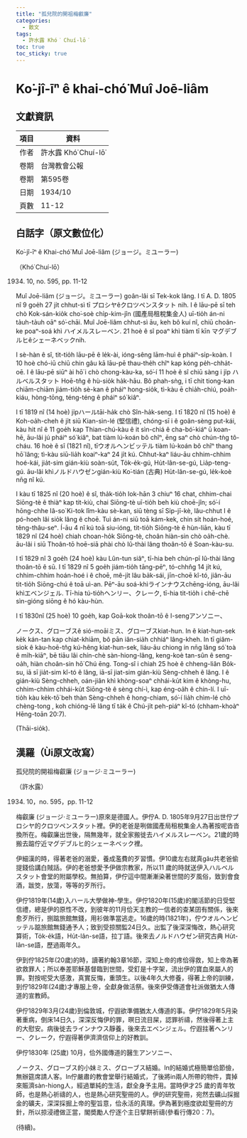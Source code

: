 ```yaml
---
title: "孤兒院的開祖梅叡廉"
categories:
  - 散文
tags:
  - 許水露 Khó͘ Chuí-lō͘
toc: true
toc_sticky: true
---
```


# Ko͘-jî-īⁿ ê khai-chó͘ Muî Joē-liâm

## 文獻資訊

| 項目 | 資料 |
|---|---|
| 作者 | 許水露 Khó͘ Chuí-lō͘ |
| 卷期 | 台灣教會公報 |
| 卷期 | 第595卷 |
| 日期 | 1934/10 |
| 頁數 | 11-12 |

## 白話字（原文數位化）

Ko͘-jî-īⁿ ê Khai-chó͘ Muî Joē-liâm (ジョージ。ミユーラー)

（Khó͘ Chuí-lō͘）

1934. 10, no. 595, pp. 11-12

Muî Joē-liâm (ジョージ。ミユーラー) goân-lâi sī Tek-kok lâng. I tī A. D. 1805 nî 9 goe̍h 27 ji̍t chhut-sì tī プロシヤêクロツペンスタット nih. I ê lāu-pē sī teh chò Kok-sán-kio̍k cho͘-soè chi̍p-kim-jîn (國產局租稅集金人) uī-tio̍h án-ni ta̍uh-ta̍uh oāⁿ só͘-chāi. Muî Joē-liâm chhut-sì āu, keh bô kuí nî, chiū choân-ke poaⁿ-soá khì ハイメルスレーベン. 21 hoè ê sî poaⁿ khì tiàm tī kīn マグデブルヒêシェーネベックnih.

I sè-hàn ê sî, tit-tio̍h lāu-pē ê le̍k-ài, ióng-sêng lām-huì ê pháiⁿ-si̍p-koàn. I 10 hoè chó-iū chiū chin gâu kā lāu-pē thau-the̍h chîⁿ kap kóng pe̍h-chha̍t-oē. I ê lāu-pē siūⁿ ài hō͘ i chò chong-kàu-ka, só͘-í 11 hoè ê sî chiū sàng i ji̍p ハルベルスタット Hoē-tn̂g ê hù-sio̍k ha̍k-hāu. Bô phah-sǹg, i tī chit tiong-kan chiām-chiām jiám-tio̍h sè-kan ê pháiⁿ hong-sio̍k, tì-kàu ē chia̍h-chiú, poa̍h-kiáu, hòng-tōng, téng-téng ê pháiⁿ só͘ kiâⁿ.

I tī 1819 nî (14 hoè) ji̍pハールtāi-ha̍k chò Sîn-ha̍k-seng. I tī 1820 nî (15 hoè) ê Koh-oa̍h-cheh ê ji̍t siū Kian-sìn-lé (堅信禮), chóng-sī i ê goân-sèng put-kái, kàu hit nî ê 11 goe̍h kap Thian-chú-kàu ê it sìn-chiá ê cha-bó͘-kiáⁿ ū koan-hē, āu-lâi jú pháiⁿ só͘ kiâⁿ, bat tiàm lú-koán bô chîⁿ, ēng saⁿ chò chún-tǹg tô-cháu. 16 hoè ê sî (1821 nî), tīウオルヘンビッテル tiàm lú-koán bô chîⁿ thang hō͘ lâng; tì-kàu siū-lia̍h koaiⁿ-kaⁿ 24 ji̍t kú. Chhut-kaⁿ liáu-āu chhim-chhim hoé-kái, jia̍t-sim gián-kiù soàn-su̍t, To̍k-e̍k-gú, Hu̍t-lân-se-gú, Lia̍p-teng-gú. āu-lâi khìノルドハウゼンgián-kiù Ko͘-tián (古典) Hu̍t-lân-se-gú, le̍k-koè nn̄g nî kú.

I kàu tī 1825 nî (20 hoè) ê sî, tha̍k-tio̍h Iok-hān 3 chiuⁿ 16 chat, chhim-chai Siōng-tè ê thiàⁿ kap tit-kiù, chai Siōng-tè uī-tio̍h beh kiù choē-jîn; só͘-í hōng-chhe Iâ-so͘ Ki-tok lîm-kàu sè-kan, siū tèng sī Si̍p-jī-kè, lâu-chhut I ê pó-hoeh lâi sio̍k lâng ê choē. Tuì án-ni siū toā kám-kek, chin si̍t hoán-hoé, têng-thâu-seⁿ. Í-āu 4 nî kú toā siu-ióng, tit-tio̍h Siōng-tè ê hùn-liān, kàu tī 1829 nî (24 hoè) chiah choan-ho̍k Siōng-tè, choân hiàn-sin chò oa̍h-chè. āu-lâi i siū Thoân-tō hoē-siā phài chò Iû-thài lâng thoân-tō ê Soan-kàu-su.

I tī 1829 nî 3 goe̍h (24 hoè) kàu Lûn-tun siâⁿ, tī-hia beh chún-pī Iû-thài lâng thoân-tō ê sū. I tī 1829 nî 5 goe̍h jiám-tio̍h tāng-pēⁿ, tó-chhn̂g 14 ji̍t kú, chhim-chhim hoán-hoé i ê choē, mê-ji̍t lâu ba̍k-sái, jīn-choē kî-tó, jiân-āu tit-tio̍h Siōng-chú ê toā uì-an. Pēⁿ-āu soá-khìラインナウスchēng-ióng, āu-lâi khìエベンジェル. Tī-hia tú-tio̍hヘンリー、クレーク, tī-hia tit-tio̍h i chē-chē sìn-gióng siōng ê hó kàu-hùn.

I tī 1830nî (25 hoè) 10 goe̍h, kap Goā-kok thoân-tō ê I-sengアンソニー、

ノークス、グローブスê sió-moāiミス、グローブスkiat-hun. In ê kiat-hun-sek ke̍k kán-tan kap chiat-khiām, bô pān iân-sia̍h chhiáⁿ lâng-kheh. In tī giâm-siok ê kàu-hoē-tn̂g kú-hêng kiat-hun-sek, liáu-āu chiong in nn̄g lâng só͘ toà ê mi̍h-kiāⁿ, bē tiāu lâi chín-chè sàn-hiong-lâng, keng-koè tan-sûn ê seng-oa̍h, hiàn choân-sin hō͘ Chú ēng. Tong-sî i chiah 25 hoè ê chheng-liân Bo̍k-su, iā sī jia̍t-sim kî-tó ê lâng, iā-sī jiat-sim gián-kiù Sèng-chheh ê lâng. I ê gián-kiù Sèng-chheh, oán-jiân khì khòng-soaⁿ chhái-ku̍t kim ê khòng-hu, chhim-chhim chhái-ku̍t Siōng-tè ê sèng chí-ì, kap éng-oa̍h ê chin-lí. I uī-tio̍h kàu ke̍k-tō͘ beh thàn Sèng-chheh ê hong-chiam, só͘-í lia̍h chìm-lé chò chèng-tong , koh chióng-lē lâng tī ta̍k ê Chú-ji̍t peh-piáⁿ kî-tó (chham-khoàⁿ Hēng-toān 20:7).

(Thāi-sio̍k).

## 漢羅（Ùi原文改寫）

孤兒院的開祖梅叡廉 (ジョージ‧ミユーラー)

（許水露）

1934. 10，no. 595，pp. 11-12

梅叡廉 (ジョージ‧ミユーラー)原來是德國人。伊佇A. D. 1805年9月27日出世佇プロシヤ的クロツペンスタット裡。伊的老爸是咧做國產局租稅集金人為著按呢沓沓換所在。梅叡廉出世後，隔無幾年，就全家搬徙去ハイメルスレーベン。21歲的時搬去踮佇近マグデブルヒ的シェーネベック裡。

伊細漢的時，得著老爸的溺愛，養成濫費的歹習慣。伊10歲左右就真gâu共老爸偷提錢佮講白賊話。伊的老爸想愛予伊做宗教家，所以11 歲的時就送伊入ハルベルスタット會堂的附屬學校。無拍算，伊佇這中間漸漸染著世間的歹風俗，致到會食酒，跋筊，放蕩，等等的歹所行。

伊佇1819年(14歲)入ハール大學做神-學生。伊佇1820年(15歲)的閣活節的日受堅信禮，總是伊的原性不改，到彼年的11月佮天主教的一信者的查某囝有關係，後來愈歹所行，捌踮旅館無錢，用衫做準當逃走。16歲的時(1821年)，佇ウオルヘンビッテル踮旅館無錢通予人；致到受掠關監24日久。出監了後深深悔改，熱心研究算術，To̍k-e̍k語，Hu̍t-lân-se語，拉丁語。後來去ノルドハウゼン研究古典 Hu̍t-lân-se語，歷過兩年久。

伊到佇1825年(20歲)的時，讀著約翰3章16節，深知上帝的疼佮得救，知上帝為著欲救罪人；所以奉差耶穌基督臨到世間，受釘是十字架，流出伊的寶血來屬人的罪。對按呢受大感激，真實反悔，重頭生。以後4年久大修養，得著上帝的訓練，到佇1829年(24歲)才專服上帝，全獻身做活祭。後來伊受傳道會社派做猶太人傳道的宣教師。

伊佇1829年3月(24歲)到倫敦城，佇遐欲準備猶太人傳道的事。伊佇1829年5月染著重病，倒床14日久，深深反悔伊的罪，暝日流目屎，認罪祈禱，然後得著上主的大慰安。病後徙去ラインナウス靜養，後來去エベンジェル。佇遐拄著ヘンリー、クレーク，佇遐得著伊濟濟信仰上的好教訓。

伊佇1830年 (25歲) 10月，佮外國傳道的醫生アンソニー、

ノークス、グローブス的小妹ミス、グローブス結婚。In的結婚式極簡單佮節儉，無辦筵席請人客。In佇嚴肅的教會堂舉行結婚式，了後將in兩人所帶的物件，賣掉來賑濟sàn-hiong人，經過單純的生活，獻全身予主用。當時伊才25 歲的青年牧師，也是熱心祈禱的人，也是熱心研究聖冊的人。伊的研究聖冊，宛然去礦山採掘金的礦夫，深深採掘上帝的聖旨意，佮永活的真理。伊為著到極度欲趁聖冊的方針，所以掠浸禮做正當，閣奬勵人佇逐个主日擘餅祈禱(參看行傳20：7)。

(待續)。
